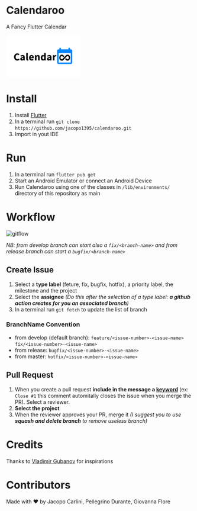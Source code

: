 # Calendaroo
A Fancy Flutter Calendar

![Banner](https://github.com/jacopo1395/calendaroo/blob/master/android/app/src/main/res/drawable/banner_calendaroo.png?raw=true)

# Install
1. Install [Flutter](https://flutter.dev/docs/get-started/install)
2. In a terminal run `git clone https://github.com/jacopo1395/calendaroo.git`
3. Import in yout IDE

# Run
1. In a terminal run `flutter pub get`
2. Start an Android Emulator or connect an Android Device
3. Run Calendaroo using one of the classes in `/lib/environments/` directory of this repository as main

# Workflow
<img src="https://nvie.com/img/git-model@2x.png" alt="gitflow" width="500"/>

*NB: from develop branch can start also a `fix/<branch-name>` and from release branch can start a `bugfix/<branch-name>`*

## Create Issue
1. Select a **type label** (feture, fix, bugfix, hotfix), a priority label, the milestone and the project
2. Select the **assignee** *(Do this after the selection of a type label: **a github action creates for you an associated branch**)*
3. In a terminal run `git fetch` to update the list of branch

### BranchName Convention
- from develop (default branch): `feature/<issue-number>-<issue-name>` `fix/<issue-number>-<issue-name>`
- from release: `bugfix/<issue-number>-<issue-name>`
- from master: `hotfix/<issue-number>-<issue-name>`

## Pull Request
1. When you create a pull request **include in the message a [keyword](https://help.github.com/en/enterprise/2.16/user/github/managing-your-work-on-github/closing-issues-using-keywords#about-issue-references)** (ex: `Close #1` this comment automitally closes the issue when you merge the PR). Select a reviewer.
2. **Select the project**
3. When the reviewer approves your PR, merge it *(I suggest you to use **squash and delete branch** to remove useless branch)*

# Credits
Thanks to [Vladimir Gubanov](https://dribbble.com/Vladimir_Gubanov) for inspirations

# Contributors
Made with ❤ by Jacopo Carlini, Pellegrino Durante, Giovanna Flore
